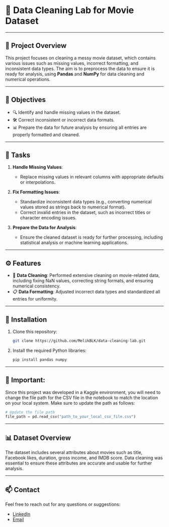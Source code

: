 
# 🧹 **Data Cleaning Lab for Movie Dataset**

---

## 📝 **Project Overview**
This project focuses on cleaning a messy movie dataset, which contains various issues such as missing values, incorrect formatting, and inconsistent data types. The aim is to preprocess the data to ensure it is ready for analysis, using **Pandas** and **NumPy** for data cleaning and numerical operations.

---

## 🎯 **Objectives**
- 🔍 Identify and handle missing values in the dataset.
- 🛠️ Correct inconsistent or incorrect data formats.
- 📊 Prepare the data for future analysis by ensuring all entries are properly formatted and cleaned.

---

## 🚀 **Tasks**
1. **Handle Missing Values**:
   - Replace missing values in relevant columns with appropriate defaults or interpolations.
   
2. **Fix Formatting Issues**:
   - Standardize inconsistent data types (e.g., converting numerical values stored as strings back to numerical format).
   - Correct invalid entries in the dataset, such as incorrect titles or character encoding issues.

3. **Prepare the Data for Analysis**:
   - Ensure the cleaned dataset is ready for further processing, including statistical analysis or machine learning applications.

---

## ⚙️ **Features**
- 🧽 **Data Cleaning**: Performed extensive cleaning on movie-related data, including fixing NaN values, correcting string formats, and ensuring numerical consistency.
- 📋 **Data Formatting**: Adjusted incorrect data types and standardized all entries for uniformity.

---

## 📂 **Installation**
1. Clone this repository:
   ```bash
   git clone https://github.com/MelikBLK/data-cleaning-lab.git
   ```
2. Install the required Python libraries:
   ```bash
   pip install pandas numpy
   ```

---

## 🚨 **Important**:
Since this project was developed in a Kaggle environment, you will need to change the file path for the CSV file in the notebook to match the location on your local system. Make sure to update the path as follows:

```python
# Update the file path
file_path = pd.read_csv("path_to_your_local_csv_file.csv")
```

---

## 📊 **Dataset Overview**
The dataset includes several attributes about movies such as title, Facebook likes, duration, gross income, and IMDB score. Data cleaning was essential to ensure these attributes are accurate and usable for further analysis.

---

## 📫 **Contact**
Feel free to reach out for any questions or suggestions:
- [LinkedIn](https://www.linkedin.com/in/melik-belkhiria)
- [Email](mailto:belkhiria.melik02@gmail.com)

